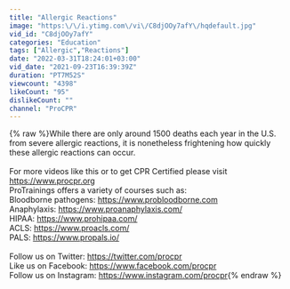 ```yaml
---
title: "Allergic Reactions"
image: "https:\/\/i.ytimg.com\/vi\/C8djOOy7afY\/hqdefault.jpg"
vid_id: "C8djOOy7afY"
categories: "Education"
tags: ["Allergic","Reactions"]
date: "2022-03-31T18:24:01+03:00"
vid_date: "2021-09-23T16:39:39Z"
duration: "PT7M52S"
viewcount: "4398"
likeCount: "95"
dislikeCount: ""
channel: "ProCPR"
---
```

{% raw %}While there are only around 1500 deaths each year in the U.S. from severe allergic reactions, it is nonetheless frightening how quickly these allergic reactions can occur.<br /><br />For more videos like this or to get CPR Certified please visit <a rel="nofollow" target="blank" href="https://www.procpr.org">https://www.procpr.org</a><br />ProTrainings offers a variety of courses such as:<br />Bloodborne pathogens: <a rel="nofollow" target="blank" href="https://www.probloodborne.com">https://www.probloodborne.com</a><br />Anaphylaxis: <a rel="nofollow" target="blank" href="https://www.proanaphylaxis.com/">https://www.proanaphylaxis.com/</a><br />HIPAA: <a rel="nofollow" target="blank" href="https://www.prohipaa.com/">https://www.prohipaa.com/</a><br />ACLS: <a rel="nofollow" target="blank" href="https://www.proacls.com/">https://www.proacls.com/</a><br />PALS: <a rel="nofollow" target="blank" href="https://www.propals.io/">https://www.propals.io/</a><br /><br />Follow us on Twitter:  <a rel="nofollow" target="blank" href="https://twitter.com/procpr">https://twitter.com/procpr</a><br />Like us on Facebook: <a rel="nofollow" target="blank" href="https://www.facebook.com/procpr">https://www.facebook.com/procpr</a><br />Follow us on Instagram: <a rel="nofollow" target="blank" href="https://www.instagram.com/procpr">https://www.instagram.com/procpr</a>{% endraw %}
